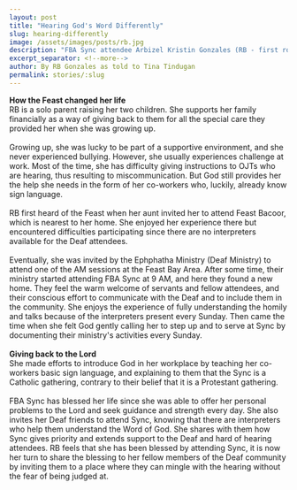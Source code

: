 ```yaml
---
layout: post
title: "Hearing God's Word Differently"
slug: hearing-differently
image: /assets/images/posts/rb.jpg
description: "FBA Sync attendee Arbizel Kristin Gonzales (RB - first row, second from the right) shares her story on how she was blessed as a Deaf attendee every Sunday."
excerpt_separator: <!--more-->
author: By RB Gonzales as told to Tina Tindugan
permalink: stories/:slug
---
```

<b>How the Feast changed her life</b><br>
RB is a solo parent raising her two children. She supports her family financially as a way of giving back to them for all the special care they provided her when she was growing up.<!--more-->
<br><br>
Growing up, she was lucky to be part of a supportive environment, and she never experienced bullying. However, she usually experiences challenge at work. Most of the time, she has difficulty giving instructions to OJTs who are hearing, thus resulting to miscommunication. But God still provides her the help she needs in the form of her co-workers who, luckily, already know sign language.
<br><br>
RB first heard of the Feast when her aunt invited her to attend Feast Bacoor, which is nearest to her home. She enjoyed her experience there but encountered difficulties participating since there are no interpreters available for the Deaf attendees.
<br><br>
Eventually, she was invited by the Ephphatha Ministry (Deaf Ministry) to attend one of the AM sessions at the Feast Bay Area. After some time, their ministry started attending FBA Sync at 9 AM, and here they found a new home. They feel the warm welcome of servants and fellow attendees, and their conscious effort to communicate with the Deaf and to include them in the community. She enjoys the experience of fully understanding the homily and talks because of the interpreters present every Sunday. Then came the time when she felt God gently calling her to step up and to serve at Sync by documenting their ministry's activities every Sunday.
<br><br>
<b>Giving back to the Lord</b><br>
She made efforts to introduce God in her workplace by teaching  her co-workers basic sign language, and  explaining to them that the Sync is a Catholic gathering, contrary to their belief that it is a Protestant gathering.
<br><br>
FBA Sync has blessed her life since she was able to offer her personal problems to the Lord and seek guidance and strength every day. She also invites her Deaf friends to attend Sync, knowing that there are interpreters who help them understand the Word of God. She shares with them how Sync gives priority and extends support to the Deaf and hard of hearing attendees. RB feels that she has been blessed by attending Sync, it is now her turn to share the blessing to her fellow members of the Deaf community by inviting them to a place where they can mingle with the hearing without the fear of being judged at.
